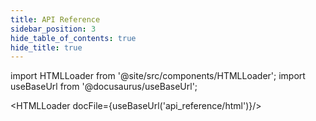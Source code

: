 ```yaml
---
title: API Reference
sidebar_position: 3
hide_table_of_contents: true
hide_title: true
---
```


import HTMLLoader from '@site/src/components/HTMLLoader';
import useBaseUrl from '@docusaurus/useBaseUrl';

<HTMLLoader docFile={useBaseUrl('api_reference/html')}/>
